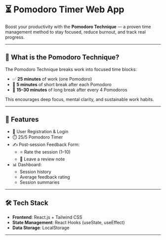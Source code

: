 # ⏳ Pomodoro Timer Web App

Boost your productivity with the **Pomodoro Technique** — a proven time management method to stay focused, reduce burnout, and track real progress.

---

## 🧠 What is the Pomodoro Technique?

The Pomodoro Technique breaks work into focused time blocks:
- ✅ **25 minutes** of work (one Pomodoro)
- 🔄 **5 minutes** of short break after each Pomodoro
- 🛌 **15–30 minutes** of long break after every 4 Pomodoros

This encourages deep focus, mental clarity, and sustainable work habits.

---

## 🚀 Features

- 👤 User Registration & Login
- ⏱️ 25/5 Pomodoro Timer
- ✍️ Post-session Feedback Form:
  - ⭐ Rate the session (1–10)
  - 📝 Leave a review note
- 📊 Dashboard:
  - Session history
  - Average feedback rating
  - Session summaries

---

## 🛠️ Tech Stack

- **Frontend**: React.js + Tailwind CSS
- **State Management**: React Hooks (useState, useEffect)
- **Data Storage**: LocalStorage 

---

